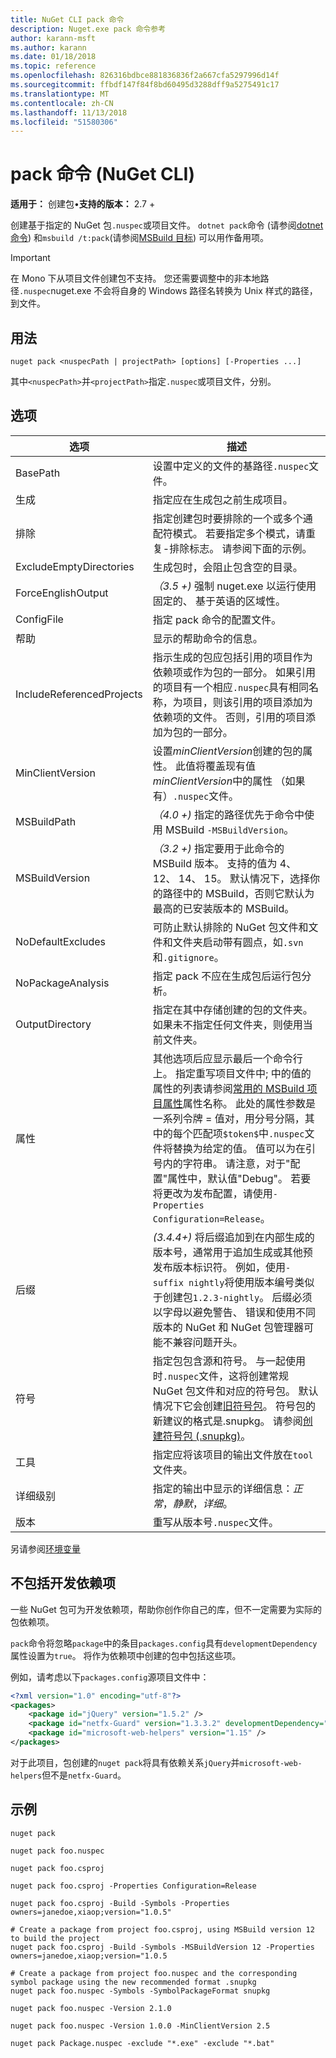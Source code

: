 ```yaml
---
title: NuGet CLI pack 命令
description: Nuget.exe pack 命令参考
author: karann-msft
ms.author: karann
ms.date: 01/18/2018
ms.topic: reference
ms.openlocfilehash: 826316bdbce881836836f2a667cfa5297996d14f
ms.sourcegitcommit: ffbdf147f84f8bd60495d3288dff9a5275491c17
ms.translationtype: MT
ms.contentlocale: zh-CN
ms.lasthandoff: 11/13/2018
ms.locfileid: "51580306"
---
```

# <a name="pack-command-nuget-cli"></a>pack 命令 (NuGet CLI)

**适用于：** 创建包&bullet;**支持的版本：** 2.7 +

创建基于指定的 NuGet 包`.nuspec`或项目文件。 `dotnet pack`命令 (请参阅[dotnet 命令](dotnet-Commands.md)) 和`msbuild /t:pack`(请参阅[MSBuild 目标](../reference/msbuild-targets.md)) 可以用作备用项。

> [!Important]
> 在 Mono 下从项目文件创建包不支持。 您还需要调整中的非本地路径`.nuspec`nuget.exe 不会将自身的 Windows 路径名转换为 Unix 样式的路径，到文件。

## <a name="usage"></a>用法

```cli
nuget pack <nuspecPath | projectPath> [options] [-Properties ...]
```

其中`<nuspecPath>`并`<projectPath>`指定`.nuspec`或项目文件，分别。

## <a name="options"></a>选项

| 选项 | 描述 |
| --- | --- |
| BasePath | 设置中定义的文件的基路径`.nuspec`文件。 |
| 生成 | 指定应在生成包之前生成项目。 |
| 排除 | 指定创建包时要排除的一个或多个通配符模式。 若要指定多个模式，请重复-排除标志。 请参阅下面的示例。 |
| ExcludeEmptyDirectories | 生成包时，会阻止包含空的目录。 |
| ForceEnglishOutput | *（3.5 +)* 强制 nuget.exe 以运行使用固定的、 基于英语的区域性。 |
| ConfigFile | 指定 pack 命令的配置文件。 |
| 帮助 | 显示的帮助命令的信息。 |
| IncludeReferencedProjects | 指示生成的包应包括引用的项目作为依赖项或作为包的一部分。 如果引用的项目有一个相应`.nuspec`具有相同名称，为项目，则该引用的项目添加为依赖项的文件。 否则，引用的项目添加为包的一部分。 |
| MinClientVersion | 设置*minClientVersion*创建的包的属性。 此值将覆盖现有值*minClientVersion*中的属性 （如果有）`.nuspec`文件。 |
| MSBuildPath | *（4.0 +)* 指定的路径优先于命令中使用 MSBuild `-MSBuildVersion`。 |
| MSBuildVersion | *（3.2 +)* 指定要用于此命令的 MSBuild 版本。 支持的值为 4、 12、 14、 15。 默认情况下，选择你的路径中的 MSBuild，否则它默认为最高的已安装版本的 MSBuild。 |
| NoDefaultExcludes | 可防止默认排除的 NuGet 包文件和文件和文件夹启动带有圆点，如`.svn`和`.gitignore`。 |
| NoPackageAnalysis | 指定 pack 不应在生成包后运行包分析。 |
| OutputDirectory | 指定在其中存储创建的包的文件夹。 如果未不指定任何文件夹，则使用当前文件夹。 |
| 属性 | 其他选项后应显示最后一个命令行上。 指定重写项目文件中; 中的值的属性的列表请参阅[常用的 MSBuild 项目属性](/visualstudio/msbuild/common-msbuild-project-properties)属性名称。 此处的属性参数是一系列令牌 = 值对，用分号分隔，其中的每个匹配项`$token$`中`.nuspec`文件将替换为给定的值。 值可以为在引号内的字符串。 请注意，对于"配置"属性中，默认值"Debug"。 若要将更改为发布配置，请使用`-Properties Configuration=Release`。 |
| 后缀 | *(3.4.4+)* 将后缀追加到在内部生成的版本号，通常用于追加生成或其他预发布版本标识符。 例如，使用`-suffix nightly`将使用版本编号类似于创建包`1.2.3-nightly`。 后缀必须以字母以避免警告、 错误和使用不同版本的 NuGet 和 NuGet 包管理器可能不兼容问题开头。 |
| 符号 | 指定包包含源和符号。 与一起使用时`.nuspec`文件，这将创建常规 NuGet 包文件和对应的符号包。 默认情况下它会创建[旧符号包](../create-packages/Symbol-Packages.md)。 符号包的新建议的格式是.snupkg。 请参阅[创建符号包 (.snupkg)](../create-packages/Symbol-Packages-snupkg.md)。 |
| 工具 | 指定应将该项目的输出文件放在`tool`文件夹。 |
| 详细级别 | 指定的输出中显示的详细信息：*正常*，*静默*，*详细*。 |
| 版本 | 重写从版本号`.nuspec`文件。 |

另请参阅[环境变量](cli-ref-environment-variables.md)

## <a name="excluding-development-dependencies"></a>不包括开发依赖项

一些 NuGet 包可为开发依赖项，帮助你创作你自己的库，但不一定需要为实际的包依赖项。

`pack`命令将忽略`package`中的条目`packages.config`具有`developmentDependency`属性设置为`true`。 将作为依赖项中创建的包中包括这些项。

例如，请考虑以下`packages.config`源项目文件中：

```xml
<?xml version="1.0" encoding="utf-8"?>
<packages>
    <package id="jQuery" version="1.5.2" />
    <package id="netfx-Guard" version="1.3.3.2" developmentDependency="true" />
    <package id="microsoft-web-helpers" version="1.15" />
</packages>
```

对于此项目，包创建的`nuget pack`将具有依赖关系`jQuery`并`microsoft-web-helpers`但不是`netfx-Guard`。

## <a name="examples"></a>示例

```cli
nuget pack

nuget pack foo.nuspec

nuget pack foo.csproj

nuget pack foo.csproj -Properties Configuration=Release

nuget pack foo.csproj -Build -Symbols -Properties owners=janedoe,xiaop;version="1.0.5"

# Create a package from project foo.csproj, using MSBuild version 12 to build the project
nuget pack foo.csproj -Build -Symbols -MSBuildVersion 12 -Properties owners=janedoe,xiaop;version="1.0.5

# Create a package from project foo.nuspec and the corresponding symbol package using the new recommended format .snupkg
nuget pack foo.nuspec -Symbols -SymbolPackageFormat snupkg

nuget pack foo.nuspec -Version 2.1.0

nuget pack foo.nuspec -Version 1.0.0 -MinClientVersion 2.5

nuget pack Package.nuspec -exclude "*.exe" -exclude "*.bat"
```
